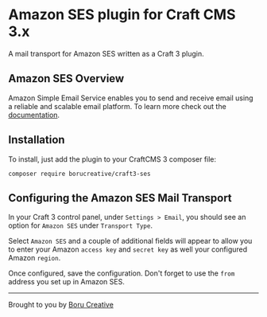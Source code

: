 # Amazon SES plugin for Craft CMS 3.x

A mail transport for Amazon SES written as a Craft 3 plugin.

## Amazon SES Overview

Amazon Simple Email Service enables you to send and receive email using a reliable and scalable email platform. To learn more check out the [documentation](https://aws.amazon.com/documentation/ses/).


## Installation

To install, just add the plugin to your CraftCMS 3 composer file:

```
composer require borucreative/craft3-ses
```

## Configuring the Amazon SES Mail Transport

In your Craft 3 control panel, under `Settings > Email`, you should see an option for `Amazon SES` under `Transport Type`.

Select `Amazon SES` and a couple of additional fields will appear to allow you to enter your Amazon `access key` and `secret key` as well your configured Amazon `region`.

Once configured, save the configuration. Don't forget to use the `from` address you set up in Amazon SES.
 
---

Brought to you by [Boru Creative](https://www.borucreative.com)
